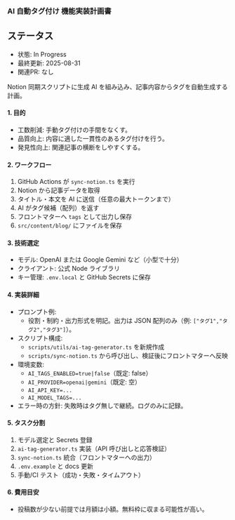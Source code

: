 ### AI 自動タグ付け 機能実装計画書

## ステータス

- 状態: In Progress
- 最終更新: 2025-08-31
- 関連PR: なし

Notion 同期スクリプトに生成 AI を組み込み、記事内容からタグを自動生成する計画。

#### 1. 目的
- 工数削減: 手動タグ付けの手間をなくす。
- 品質向上: 内容に適した一貫性のあるタグ付けを行う。
- 発見性向上: 関連記事の横断をしやすくする。

#### 2. ワークフロー
1. GitHub Actions が `sync-notion.ts` を実行
2. Notion から記事データを取得
3. タイトル・本文を AI に送信（任意の最大トークンまで）
4. AI がタグ候補（配列）を返す
5. フロントマターへ `tags` として出力し保存
6. `src/content/blog/` にファイルを保存

#### 3. 技術選定
- モデル: OpenAI または Google Gemini など（小型で十分）
- クライアント: 公式 Node ライブラリ
- キー管理: `.env.local` と GitHub Secrets に保存

#### 4. 実装詳細
- プロンプト例:
  - 役割・制約・出力形式を明記。出力は JSON 配列のみ（例: `["タグ1","タグ2","タグ3"]`）。
- スクリプト構成:
  - `scripts/utils/ai-tag-generator.ts` を新規作成
  - `scripts/sync-notion.ts` から呼び出し、検証後にフロントマターへ反映
- 環境変数:
  - `AI_TAGS_ENABLED=true|false`（既定: false）
  - `AI_PROVIDER=openai|gemini`（既定: 空）
  - `AI_API_KEY=...`
  - `AI_MODEL_TAGS=...`
- エラー時の方針: 失敗時はタグ無しで継続。ログのみに記録。

#### 5. タスク分割
1. モデル選定と Secrets 登録
2. `ai-tag-generator.ts` 実装（API 呼び出しと応答検証）
3. `sync-notion.ts` 統合（フロントマターへの出力）
4. `.env.example` と docs 更新
5. 手動/CI テスト（成功・失敗・タイムアウト）

#### 6. 費用目安
- 投稿数が少ない前提では月額は小額。無料枠に収まる可能性が高い。
